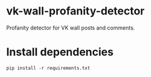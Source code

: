 # vk-wall-profanity-detector
Profanity detector for VK wall posts and comments.


# Install dependencies
```
pip install -r requirements.txt
```
